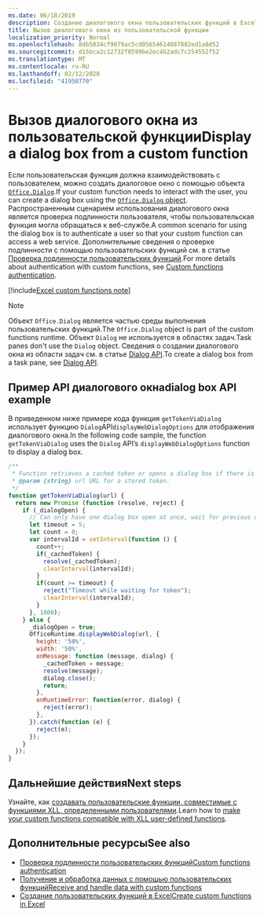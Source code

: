 ```yaml
---
ms.date: 06/18/2019
description: Создание диалогового окна пользовательских функций в Excel с помощью JavaScript.
title: Вызов диалогового окна из пользовательской функции
localization_priority: Normal
ms.openlocfilehash: 8db5034cf9079ac5cd05654614087882ed1a8d52
ms.sourcegitcommit: d15bca2c12732f8599be2ec4b2adc7c254552f52
ms.translationtype: MT
ms.contentlocale: ru-RU
ms.lasthandoff: 02/12/2020
ms.locfileid: "41950770"
---
```

# <a name="display-a-dialog-box-from-a-custom-function"></a><span data-ttu-id="6febd-103">Вызов диалогового окна из пользовательской функции</span><span class="sxs-lookup"><span data-stu-id="6febd-103">Display a dialog box from a custom function</span></span>

<span data-ttu-id="6febd-104">Если пользовательская функция должна взаимодействовать с пользователем, можно создать диалоговое окно с помощью объекта [`Office.Dialog`](/javascript/api/office-runtime/officeruntime.dialog).</span><span class="sxs-lookup"><span data-stu-id="6febd-104">If your custom function needs to interact with the user, you can create a dialog box using the [`Office.Dialog` object](/javascript/api/office-runtime/officeruntime.dialog).</span></span> <span data-ttu-id="6febd-105">Распространенным сценарием использования диалогового окна является проверка подлинности пользователя, чтобы пользовательская функция могла обращаться к веб-службе.</span><span class="sxs-lookup"><span data-stu-id="6febd-105">A common scenario for using the dialog box is to authenticate a user so that your custom function can access a web service.</span></span> <span data-ttu-id="6febd-106">Дополнительные сведения о проверке подлинности с помощью пользовательских функций см. в статье [Проверка подлинности пользовательских функций](./custom-functions-authentication.md).</span><span class="sxs-lookup"><span data-stu-id="6febd-106">For more details about authentication with custom functions, see [Custom functions authentication](./custom-functions-authentication.md).</span></span>

[!include[Excel custom functions note](../includes/excel-custom-functions-note.md)]

>[!NOTE]
> <span data-ttu-id="6febd-107">Объект `Office.Dialog` является частью среды выполнения пользовательских функций.</span><span class="sxs-lookup"><span data-stu-id="6febd-107">The `Office.Dialog` object is part of the custom functions runtime.</span></span> <span data-ttu-id="6febd-108">Объект `Dialog` не используется в областях задач.</span><span class="sxs-lookup"><span data-stu-id="6febd-108">Task panes don't use the `Dialog` object.</span></span> <span data-ttu-id="6febd-109">Сведения о создании диалогового окна из области задач см. в статье [Dialog API](/office/dev/add-ins/develop/dialog-api-in-office-add-ins).</span><span class="sxs-lookup"><span data-stu-id="6febd-109">To create a dialog box from a task pane, see [Dialog API](/office/dev/add-ins/develop/dialog-api-in-office-add-ins).</span></span>

## <a name="dialog-box-api-example"></a><span data-ttu-id="6febd-110">Пример API диалогового окна</span><span class="sxs-lookup"><span data-stu-id="6febd-110">dialog box API example</span></span>

<span data-ttu-id="6febd-111">В приведенном ниже примере кода функция `getTokenViaDialog` использует функцию `Dialog`API`displayWebDialogOptions` для отображения диалогового окна.</span><span class="sxs-lookup"><span data-stu-id="6febd-111">In the following code sample, the function `getTokenViaDialog` uses the `Dialog` API’s `displayWebDialogOptions` function to display a dialog box.</span></span>

```js
/**
 * Function retrieves a cached token or opens a dialog box if there is no saved token. Note that this is not a sufficient example of authentication but is intended to show the capabilities of the Dialog object.
 * @param {string} url URL for a stored token.
 */
function getTokenViaDialog(url) {
  return new Promise (function (resolve, reject) {
    if (_dialogOpen) {
      // Can only have one dialog box open at once, wait for previous dialog box's token
      let timeout = 5;
      let count = 0;
      var intervalId = setInterval(function () {
        count++;
        if(_cachedToken) {
          resolve(_cachedToken);
          clearInterval(intervalId);
        }
        if(count >= timeout) {
          reject("Timeout while waiting for token");
          clearInterval(intervalId);
        }
      }, 1000);
    } else {
      _dialogOpen = true;
      OfficeRuntime.displayWebDialog(url, {
        height: '50%',
        width: '50%',
        onMessage: function (message, dialog) {
          _cachedToken = message;
          resolve(message);
          dialog.close();
          return;
        },
        onRuntimeError: function(error, dialog) {
          reject(error);
        },
      }).catch(function (e) {
        reject(e);
      });
    }
  });
}
```

## <a name="next-steps"></a><span data-ttu-id="6febd-112">Дальнейшие действия</span><span class="sxs-lookup"><span data-stu-id="6febd-112">Next steps</span></span>
<span data-ttu-id="6febd-113">Узнайте, как [создавать пользовательские функции, совместимые с функциями XLL, определенными пользователями](make-custom-functions-compatible-with-xll-udf.md).</span><span class="sxs-lookup"><span data-stu-id="6febd-113">Learn how to [make your custom functions compatible with XLL user-defined functions](make-custom-functions-compatible-with-xll-udf.md).</span></span>

## <a name="see-also"></a><span data-ttu-id="6febd-114">Дополнительные ресурсы</span><span class="sxs-lookup"><span data-stu-id="6febd-114">See also</span></span>

* [<span data-ttu-id="6febd-115">Проверка подлинности пользовательских функций</span><span class="sxs-lookup"><span data-stu-id="6febd-115">Custom functions authentication</span></span>](custom-functions-authentication.md)
* [<span data-ttu-id="6febd-116">Получение и обработка данных с помощью пользовательских функций</span><span class="sxs-lookup"><span data-stu-id="6febd-116">Receive and handle data with custom functions</span></span>](custom-functions-web-reqs.md)
* [<span data-ttu-id="6febd-117">Создание пользовательских функций в Excel</span><span class="sxs-lookup"><span data-stu-id="6febd-117">Create custom functions in Excel</span></span>](custom-functions-overview.md)
